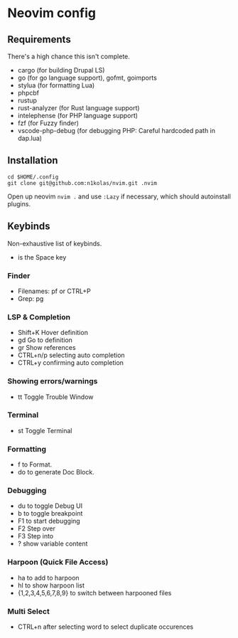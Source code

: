 # Neovim config

## Requirements
There's a high chance this isn't complete.

- cargo (for building Drupal LS)
- go (for go language support), gofmt, goimports
- stylua (for formatting Lua)
- phpcbf
- rustup
- rust-analyzer (for Rust language support)
- intelephense (for PHP language support)
- fzf (for Fuzzy finder)
- vscode-php-debug (for debugging PHP: Careful hardcoded path in dap.lua)

## Installation
```
cd $HOME/.config
git clone git@github.com:n1kolas/nvim.git .nvim
```

Open up neovim `nvim .` and use `:Lazy` if necessary, which should autoinstall plugins.

## Keybinds
Non-exhaustive list of keybinds.

- <leader> is the Space key

### Finder
- Filenames: <leader>pf or CTRL+P
- Grep: <leader>pg

### LSP & Completion
- Shift+K Hover definition
- <leader>gd Go to definition
- <leader>gr Show references
- CTRL+n/p selecting auto completion
- CTRL+y confirming auto completion

### Showing errors/warnings
- <leader>tt Toggle Trouble Window

### Terminal
- <leader>st Toggle Terminal

### Formatting
- <leader>f to Format.
- <leader>do to generate Doc Block.

### Debugging
- <leader>du to toggle Debug UI
- <leader>b to toggle breakpoint
- F1 to start debugging
- F2 Step over
- F3 Step into
- <leader>? show variable content

### Harpoon (Quick File Access)
- <leader>ha to add to harpoon
- <leader>hl to show harpoon list
- <leader>{1,2,3,4,5,6,7,8,9} to switch between harpooned files

### Multi Select
- CTRL+n after selecting word to select duplicate occurences


